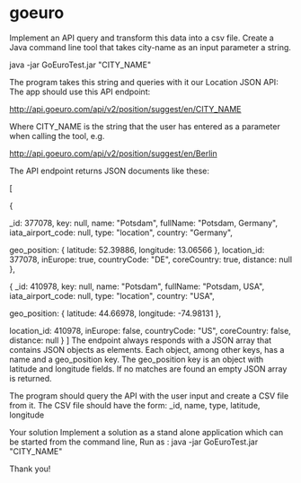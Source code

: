 # goeuro
Implement an API query and transform this data into a csv file. Create a Java command line tool that takes city-name as an input parameter a string.

java -jar GoEuroTest.jar "CITY_NAME"

The program takes this string and queries with it our Location JSON API: The app should use this API endpoint:

http://api.goeuro.com/api/v2/position/suggest/en/CITY_NAME

Where CITY_NAME is the string that the user has entered as a parameter when calling the tool, e.g.

http://api.goeuro.com/api/v2/position/suggest/en/Berlin

The API endpoint returns JSON documents like these:

[

 {

 _id: 377078,
 key: null,
 name: "Potsdam",
 fullName: "Potsdam, Germany",
 iata_airport_code: null,
 type: "location",
 country: "Germany",

 geo_position: {
 latitude: 52.39886,
 longitude: 13.06566
 },
 location_id: 377078,
 inEurope: true,
 countryCode: "DE",
 coreCountry: true,
 distance: null
 },

 {
 _id: 410978,
 key: null,
 name: "Potsdam",
 fullName: "Potsdam, USA",
 iata_airport_code: null,
 type: "location",
 country: "USA",

 geo_position: {
 latitude: 44.66978,
 longitude: -74.98131
 },

 location_id: 410978,
 inEurope: false,
 countryCode: "US",
 coreCountry: false,
 distance: null
 }
 ]
The endpoint always responds with a JSON array that contains JSON objects as elements. Each object, among other keys, has a name and a geo_position key. The geo_position key is an object with latitude and longitude fields. If no matches are found an empty JSON array is returned.

The program should query the API with the user input and create a CSV file from it. The CSV file should have the form: _id, name, type, latitude, longitude

Your solution
     Implement a solution as a stand alone application which can be started from the command line, 
     Run as :     java -jar GoEuroTest.jar "CITY_NAME"

Thank you!
